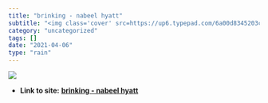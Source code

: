 ```yaml
---
title: "brinking - nabeel hyatt"
subtitle: "<img class='cover' src=https://up6.typepad.com/6a00d8345203ce69e200e5508738d88833-220si>"
category: "uncategorized"
tags: []
date: "2021-04-06"
type: "rain"
---
```

<img class="cover" src=https://up6.typepad.com/6a00d8345203ce69e200e5508738d88833-220si>


* **Link to site:** **[brinking - nabeel hyatt](http://nabeel.typepad.com)**